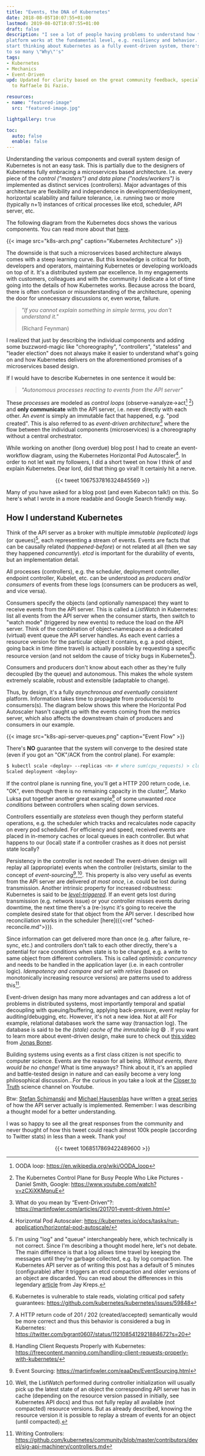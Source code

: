 ```yaml
---
title: "Events, the DNA of Kubernetes"
date: 2018-08-05T10:07:55+01:00
lastmod: 2019-08-02T10:07:55+01:00
draft: false
description: "I see a lot of people having problems to understand how the Kubernetes
platform works at the fundamental level, e.g. resiliency and behavior. If you
start thinking about Kubernetes as a fully event-driven system, there's answers
to so many \"Why\"'s"
tags:
- Kubernetes
- Mechanics
- Event-Driven
upd: Updated for clarity based on the great community feedback, special thanks
  to Raffaele Di Fazio.

resources:
- name: "featured-image"
  src: "featured-image.jpg"

lightgallery: true

toc:
  auto: false
  enable: false
---
```


<!--more-->

Understanding the various components and overall system design of Kubernetes is not an easy task. This is partially due to the designers of Kubernetes fully embracing a microservices based architecture. I.e. every piece of the *control ("masters") and data plane ("nodes/workers")* is implemented as distinct services (controllers). Major advantages of this architecture are flexibility and independence in development/deployment, horizontal scalability and failure tolerance, i.e. running two or more (typically n+1) instances of critical processes like etcd, scheduler, API server, etc. 

The following diagram from the Kubernetes docs shows the various components. You can read more about that [here](https://kubernetes.io/docs/concepts/overview/components/).

{{< image src="k8s-arch.png" caption="Kubernetes Architecture" >}}

The downside is that such a microservices based architecture always comes with a steep learning curve. But this knowledge is critical for both, developers and operators, maintaining Kubernetes or developing workloads on top of it. It's a distributed system par excellence. In my engagements with customers, colleagues and with the community I dedicate a lot of time going into the details of how Kubernetes works. Because across the board, there is often confusion or misunderstanding of the architecture, opening the door for unnecessary discussions or, even worse, failure. 

> *"If you cannot explain something in simple terms, you don't understand it."*
>
> (Richard Feynman)

I realized that just by describing the individual components and adding some buzzword-magic like "choreography", "controllers", "stateless" and "leader election" does not always make it easier to understand what's going on and how Kubernetes delivers on the aforementioned promises of a microservices based design. 

If I would have to describe Kubernetes in one sentence it would be: 

> *"Autonomous processes reacting to events from the API server"*

These *processes* are modeled as *control loops* (observe->analyze->act[^1] [^2]) and **only communicate** with the API server, i.e. never directly with each other. An *event* is simply an immutable fact that happened, e.g. "pod created". This is also referred to as *event-driven architecture*[^3] where the flow between the individual components (microservices) is a choreography without a central orchestrator.

While working on another (long overdue) blog post I had to create an event-workflow diagram, using the Kubernetes Horizontal Pod Autoscaler[^4]. In order to not let wait my followers, I did a short tweet on how I think of and explain Kubernetes. Dear lord, did that thing go viral! It certainly hit a nerve.

<center>{{< tweet 1067537816324845569 >}}</center>

Many of you have asked for a blog post (and even Kubecon talk!) on this. So here's what I wrote in a more readable and Google Search friendly way.

## How I understand Kubernetes

Think of the API server as a broker with multiple *immutable (replicated) logs* (or queues)[^5], each representing a stream of events. Events are facts that can be causally related (*happened-before*) or not related at all (then we say they happened *concurrently*). *etcd* is important for the durability of events, but an implementation detail.

All processes (controllers), e.g. the scheduler, deployment controller, endpoint controller, Kubelet, etc. can be understood as *producers and/or consumers* of events from these logs (consumers can be producers as well, and vice versa).

Consumers specify the objects (and optionally namespace) they want to receive events from the API server. This is called a *ListWatch* in Kubernetes: list all events from the API server when the consumer starts, then switch to "watch mode" (triggered by new events) to reduce the load on the API server. Think of the combination of object+namespace as a dedicated (virtual) event queue the API server handles. As each event carries a resource version for the particular object it contains, e.g. a pod object, going back in time (time travel) is actually possible by requesting a specific resource version (and not seldom the cause of tricky bugs in Kubernetes[^6]).

Consumers and producers don't know about each other as they're fully decoupled (by the queue) and autonomous. This makes the whole system extremely scalable, robust and extensible (adaptable to change).

Thus, by design, it's a fully *asynchronous and eventually consistent* platform. Information takes time to propagate from producers(s) to consumers(s). The diagram below shows this where the Horizontal Pod Autoscaler hasn't caught up with the events coming from the metrics server, which also affects the downstream chain of producers and consumers in our example.

{{< image src="k8s-api-server-queues.png" caption="Event Flow" >}}


There's **NO** guarantee that the system will converge to the desired state (even if you got an "OK"/ACK from the control plane). For example: 

```bash
$ kubectl scale <deploy> --replicas <n> # where sum(cpu_requests) > cluster_capacity
Scaled deployment <deploy>
```

If the control plane is running fine, you'll get a HTTP 200 return code, i.e. "OK", even though there is no remaining capacity in the cluster[^7]. Marko Luksa put together another great example[^8] of some unwanted *race conditions* between controllers when scaling down services.

Controllers essentially are *stateless* even though they perform stateful operations, e.g. the scheduler which tracks and recalculates node capacity on every pod scheduled. For efficiency and speed, received events are placed in in-memory caches or local queues in each controller. But what happens to our (local) state if a controller crashes as it does not persist state locally?

Persistency in the controller is not needed! The event-driven design will replay all (appropriate) events when the controller (re)starts, similar to the concept of *event-sourcing*[^9],[^10]. This property is also very useful as events from the API server are delivered *at most once*, i.e. could be lost during transmission. Another intrinsic property for increased robustness: Kubernetes is said to be [*level-triggered*](https://speakerdeck.com/thockin/edge-vs-level-triggered-logic). If an event gets lost during transmission (e.g. network issue) or your controller misses events during downtime, the next time there's a (re-)sync it's going to receive the complete desired state for that object from the API server. I described how reconciliation works in the scheduler [here]({{<ref "sched-reconcile.md">}}).

Since information can get delivered more than once (e.g. after failure, re-sync, etc.) and controllers don't talk to each other directly, there's a potential for race conditions when state is to be changed, e.g. a write to same object from different controllers. This is called *optimistic concurrency* and needs to be handled in the application layer (i.e. in each controller logic). *Idempotency and compare and set with retries* (based on monotonically increasing resource versions) are patterns used to address this[^11].

Event-driven design has many more advantages and can address a lot of problems
in distributed systems, most importantly temporal and spatial decoupling with
queuing/buffering, applying back-pressure, event replay for auditing/debugging,
etc. However, it's not a new idea. Not at all! For example, relational databases
work the same way (transaction log). The database is said to be *the (stale)
cache of the immutable log* 😄 . If you want to learn more about event-driven
design, make sure to check out [this
video](https://www.youtube.com/watch?v=iDey1GoAJy0) from [Jonas
Boner](https://twitter.com/jboner).

Building systems using events as a first class citizen is not specific to computer science. Events are the reason for all being. *Without events, there would be no change!* What is time anyways? Think about it, it's an applied and battle-tested design in nature and can easily become a very long philosophical discussion...For the curious in you take a look at the [Closer to Truth](https://www.youtube.com/user/CloserToTruth1) science channel on Youtube.

Btw: [Stefan Schimanski](@the_sttts) and [Michael Hausenblas](@mhausenblas) have written a [great series](https://blog.openshift.com/kubernetes-deep-dive-api-server-part-1/) of how the API server actually is implemented. Remember: I was describing a thought model for a better understanding.

I was so happy to see all the great responses from the community and never thought of how this tweet could reach almost 100k people (according to Twitter stats) in less than a week. Thank you!

<center>{{< tweet 1068517869422489600 >}}</center>

[^1]: OODA loop: https://en.wikipedia.org/wiki/OODA_loop

[^2]: The Kubernetes Control Plane for Busy People Who Like Pictures - Daniel Smith, Google: https://www.youtube.com/watch?v=zCXiXKMqnuE

[^3]: What do you mean by “Event-Driven”?: https://martinfowler.com/articles/201701-event-driven.html

[^4]: Horizontal Pod Autoscaler: https://kubernetes.io/docs/tasks/run-application/horizontal-pod-autoscale/

[^5]: I'm using "log" and "queue" interchangeably here, which technically is not correct. Since I'm describing a thought model here, let's not debate. The main difference is that a log allows time travel by keeping the messages until they're garbage collected, e.g. by log compaction. The Kubernetes API server as of writing this post has a default of 5 minutes (configurable) after it triggers an etcd compaction and older versions of an object are discarded. You can read about the differences in this legendary [article](https://engineering.linkedin.com/distributed-systems/log-what-every-software-engineer-should-know-about-real-time-datas-unifying) from Jay Kreps.

[^6]: Kubernetes is vulnerable to stale reads, violating critical pod safety guarantees: https://github.com/kubernetes/kubernetes/issues/59848

[^7]: A HTTP return code of 201 / 202 (created/accepted) semantically would be more correct and thus this behavior is considered a bug in Kubernetes: https://twitter.com/bgrant0607/status/1121085412921884672?s=20

[^8]: Handling Client Requests Properly with Kubernetes: https://freecontent.manning.com/handling-client-requests-properly-with-kubernetes/

[^9]: Event Sourcing: https://martinfowler.com/eaaDev/EventSourcing.html

[^10]: Well, the ListWatch performed during controller initialization will usually pick up the latest state of an object the corresponding API server has in cache (depending on the resource version passed in initially, see Kubernetes API docs) and thus not fully replay all available (not compacted) resource versions. But as already described, knowing the resource version it is possible to replay a stream of events for an object (until compacted).

[^11]: Writing Controllers: https://github.com/kubernetes/community/blob/master/contributors/devel/sig-api-machinery/controllers.md